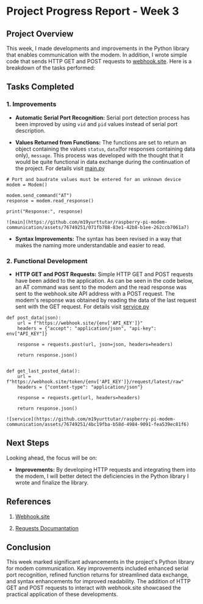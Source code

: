 # Project Progress Report - Week 3

## Project Overview

This week, I made developments and improvements in the Python library that enables communication with the modem. In addition, I wrote simple code that sends HTTP GET and POST requests to [webhook.site](https://webhook.site). Here is a breakdown of the tasks performed:

## Tasks Completed

### 1. Improvements

- **Automatic Serial Port Recognition:** Serial port detection process has been improved by using `vid` and `pid` values instead of serial port description.

- **Values Returned from Functions:** The functions are set to return an object containing the values ​​`status`, `data`(for responses containing data only), `message`. This process was developed with the thought that it would be quite functional in data exchange during the continuation of the project. For details visit [main.py](https://github.com/m19yurttutar/raspberry-pi-modem-communication/blob/master/main.py)

```
# Port and baudrate values must be entered for an unknown device
modem = Modem()

modem.send_command("AT")
response = modem.read_response()

print("Response:", response)
```

```
![main](https://github.com/m19yurttutar/raspberry-pi-modem-communication/assets/76749251/071fb788-83e1-42b8-b1ee-262ccb7061a7)
```

- **Syntax Improvements:** The syntax has been revised in a way that makes the naming more understandable and easier to read.

### 2. Functional Development

- **HTTP GET and POST Requests:** Simple HTTP GET and POST requests have been added to the application. As can be seen in the code below, an AT command was sent to the modem and the read response was sent to the webhook.site API address with a POST request. The modem's response was obtained by reading the data of the last request sent with the GET request. For details visit [service.py](https://github.com/m19yurttutar/raspberry-pi-modem-communication/blob/master/service.py)

```
def post_data(json):
    url = f"https://webhook.site/{env['API_KEY']}"
    headers = {"accept": "application/json", "api-key": env["API_KEY"]}

    response = requests.post(url, json=json, headers=headers)

    return response.json()


def get_last_posted_data():
    url = f"https://webhook.site/token/{env['API_KEY']}/request/latest/raw"
    headers = {"content-type": "application/json"}

    response = requests.get(url, headers=headers)

    return response.json()
```

```
![service](https://github.com/m19yurttutar/raspberry-pi-modem-communication/assets/76749251/4bc19fba-b58d-4984-9091-fea539ec81f6)
```

## Next Steps

Looking ahead, the focus will be on:

- **Improvements:** By developing HTTP requests and integrating them into the modem, I will better detect the deficiencies in the Python library I wrote and finalize the library.

## References

1. [Webhook.site](https://webhook.site)

2. [Requests Documantation](https://requests.readthedocs.io)


## Conclusion

This week marked significant advancements in the project's Python library for modem communication. Key improvements included enhanced serial port recognition, refined function returns for streamlined data exchange, and syntax enhancements for improved readability. The addition of HTTP GET and POST requests to interact with webhook.site showcased the practical application of these developments.
